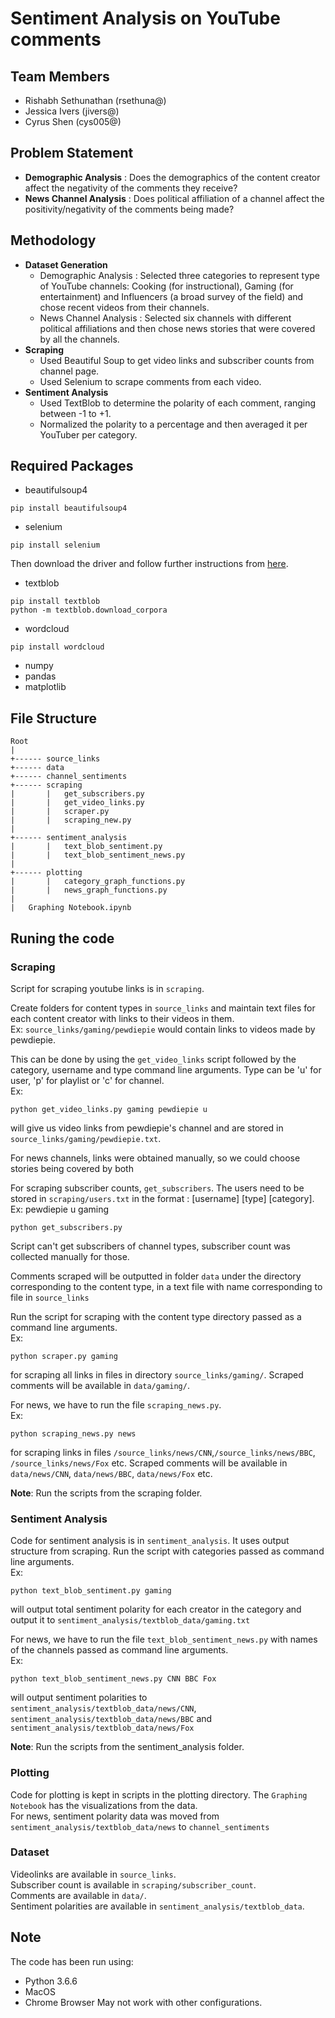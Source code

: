 # Sentiment Analysis on YouTube comments
## Team Members
- Rishabh Sethunathan (rsethuna@)
- Jessica Ivers (jivers@)
- Cyrus Shen (cys005@)

## Problem Statement
- **Demographic Analysis** : Does the demographics of the content creator affect the negativity of the comments they receive?
- **News Channel Analysis** : Does political affiliation of a channel affect the positivity/negativity of the comments being made?

## Methodology
- **Dataset Generation** 
  - Demographic Analysis : Selected three categories to represent type of YouTube channels: Cooking (for instructional), Gaming (for entertainment) and Influencers (a broad survey of the field) and chose recent videos from their channels.
  - News Channel Analysis : Selected six channels with different political affiliations and then chose news stories that were covered by all the channels.
- **Scraping**
  - Used Beautiful Soup to get video links and subscriber counts from channel page.
  - Used Selenium to scrape comments from each video.
- **Sentiment Analysis**
  - Used TextBlob to determine the polarity of each comment, ranging between -1 to +1.
  - Normalized the polarity to a percentage and then averaged it per YouTuber per category.

## Required Packages
- beautifulsoup4
```
pip install beautifulsoup4
```
- selenium
```
pip install selenium
```
Then download the driver and follow further instructions from <a href="https://selenium-python.readthedocs.io/installation.html">here</a>.

- textblob
```
pip install textblob
python -m textblob.download_corpora
```
- wordcloud
```
pip install wordcloud
```
- numpy
- pandas
- matplotlib

## File Structure
```
Root
|
+------ source_links
+------ data
+------ channel_sentiments
+------ scraping
|       |   get_subscribers.py
|       |   get_video_links.py
|       |   scraper.py
|       |   scraping_new.py
|
+------ sentiment_analysis
|       |   text_blob_sentiment.py
|       |   text_blob_sentiment_news.py
|
+------ plotting
|       |   category_graph_functions.py
|       |   news_graph_functions.py
| 
|   Graphing Notebook.ipynb
```

## Runing the code
### Scraping
Script for scraping youtube links is in <code>scraping</code>.

Create folders for content types in <code>source_links</code> and maintain text files for each content creator with links to their videos in them.<br>
Ex: <code>source_links/gaming/pewdiepie</code> would contain links to videos made by pewdiepie.

This can be done by using the <code>get_video_links</code> script followed by the category, username and type command line arguments. Type can be 'u' for user, 'p' for playlist or 'c' for channel.<br>
Ex:
```
python get_video_links.py gaming pewdiepie u
```
will give us video links from pewdiepie's channel and are stored in <code>source_links/gaming/pewdiepie.txt</code>.

For news channels, links were obtained manually, so we could choose stories being covered by both

For scraping subscriber counts, <code>get_subscribers</code>. The users need to be stored in <code>scraping/users.txt</code> in the format : [username] [type] [category]. <br>
Ex: pewdiepie u gaming
```
python get_subscribers.py
```
Script can't get subscribers of channel types, subscriber count was collected manually for those.

Comments scraped will be outputted in folder <code>data</code> under the directory corresponding to the content type, in a text file with name corresponding to file in <code>source_links</code>

Run the script for scraping with the content type directory passed as a command line arguments. <br>
Ex: 
```
python scraper.py gaming
```
for scraping all links in files in directory <code>source_links/gaming/</code>. Scraped comments will be available in <code>data/gaming/</code>.

For news, we have to run the file <code>scraping_news.py</code>.<br>
Ex:
```
python scraping_news.py news
```
for scraping links in files <code>/source_links/news/CNN</code>,<code>/source_links/news/BBC</code>, <code>/source_links/news/Fox</code> etc. Scraped comments will be available in <code>data/news/CNN</code>, <code>data/news/BBC</code>, <code>data/news/Fox</code> etc.

**Note**: Run the scripts from the scraping folder.

### Sentiment Analysis
Code for sentiment analysis is in <code>sentiment_analysis</code>. It uses output structure from scraping. 
Run the script with categories passed as command line arguments. <br>
Ex:
```
python text_blob_sentiment.py gaming
```
will output total sentiment polarity for each creator in the category and output it to <code>sentiment_analysis/textblob_data/gaming.txt</code>

For news,
we have to run the file <code>text_blob_sentiment_news.py</code> with names of the channels passed as command line arguments.<br>
Ex:
```
python text_blob_sentiment_news.py CNN BBC Fox
```
will output sentiment polarities to <code>sentiment_analysis/textblob_data/news/CNN</code>, <code>sentiment_analysis/textblob_data/news/BBC</code> and <code>sentiment_analysis/textblob_data/news/Fox</code>

**Note**: Run the scripts from the sentiment_analysis folder.

### Plotting
Code for plotting is kept in scripts in the plotting directory. The <code>Graphing Notebook</code> has the visualizations from the data. <br>
For news, sentiment polarity data was moved from <code>sentiment_analysis/textblob_data/news</code> to <code>channel_sentiments</code>

### Dataset
Videolinks are available in <code>source_links</code>.<br>
Subscriber count is available in <code>scraping/subscriber_count</code>.<br>
Comments are available in <code>data/</code>.<br>
Sentiment polarities are available in <code>sentiment_analysis/textblob_data</code>.

## Note
The code has been run using:
- Python 3.6.6
- MacOS
- Chrome Browser
May not work with other configurations.
